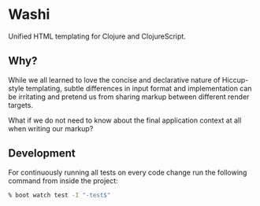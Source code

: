 # Washi

Unified HTML templating for Clojure and ClojureScript.

## Why?

While we all learned to love the concise and declarative nature of Hiccup-style
templating, subtle differences in input format and implementation can be
irritating and pretend us from sharing markup between different render targets.

What if we do not need to know about the final application context at all when
writing our markup?

## Development

For continuously running all tests on every code change run the following
command from inside the project:

```zsh
% boot watch test -I "-test$"
```
